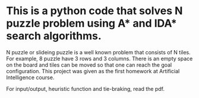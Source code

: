 # This is a python code that solves N puzzle problem using A* and IDA* search algorithms. 

N puzzle or slideing puzzle is a well known problem that consists of N tiles. For example, 8 puzzle have 3 rows and 3 columns. There is an empty space on the board and tiles can be moved so that one can reach the goal configuration. This project was given as the first homework at Artificial Intelligence course.

For input/output, heuristic function and tie-braking, read the pdf.

